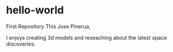 # hello-world
First Repository
This Jose Pinerua, 

I enjoys creating 3d models and reseaching about the latest space discoveries.
